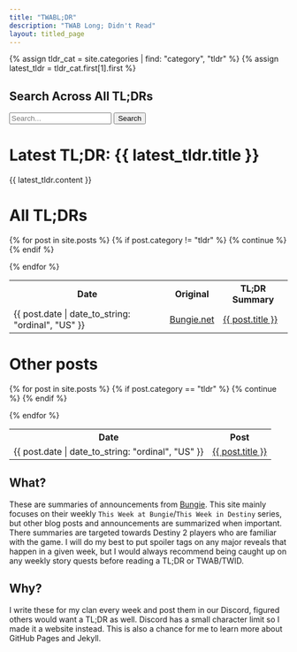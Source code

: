 ```yaml
---
title: "TWABL;DR"
description: "TWAB Long; Didn't Read"
layout: titled_page
---
```


{% assign tldr_cat = site.categories | find: "category", "tldr" %}
{% assign latest_tldr = tldr_cat.first[1].first %}

## Search Across All TL;DRs

<div class="header-search">
  <form class="header-search-form" action="/search" method="get">
    <input type="text" id="search-box" placeholder="Search..." name="query">
    <input type="submit" value="Search">
  </form>
</div>

# Latest TL;DR: {{ latest_tldr.title }}

<div id="post-content">
{{ latest_tldr.content }}
</div>


# All TL;DRs

<table><tr><th>Date</th><th>Original</th><th>TL;DR Summary</th></tr>

{% for post in site.posts %}
    {% if post.category != "tldr" %}
        {% continue %}
    {% endif %}
    <tr><td> {{ post.date | date_to_string: "ordinal", "US" }} </td><td> <a href="{{ post.bungie_url }}">Bungie.net</a> </td><td> <a href="{{ post.url | relative_url }}">{{ post.title }}</a> </td></tr>
{% endfor %}

</table>

# Other posts

<table><tr><th>Date</th><th>Post</th></tr>

{% for post in site.posts %}
    {% if post.category == "tldr" %}
        {% continue %}
    {% endif %}
    <tr><td> {{ post.date | date_to_string: "ordinal", "US" }}</td><td><a href="{{ post.url | relative_url }}">{{ post.title }}</a></td></tr>
{% endfor %}
</table>

## What?

These are summaries of announcements from [Bungie](https://bungie.net). This site mainly focuses on their weekly `This Week at Bungie`/`This Week in Destiny` series, but other blog posts and announcements are summarized when important. There summaries are targeted towards Destiny 2 players who are familiar with the game. I will do my best to put spoiler tags on any major reveals that happen in a given week, but I would always recommend being caught up on any weekly story quests before reading a TL;DR or TWAB/TWID.

## Why?

I write these for my clan every week and post them in our Discord, figured others would want a TL;DR as well. Discord has a small character limit so I made it a website instead. This is also a chance for me to learn more about GitHub Pages and Jekyll.


<script src="/js/header-links.js"></script>

<script>
  updateHeaders("post-content", "{{ site.url }}{{ latest_tldr.url }}");
</script>
